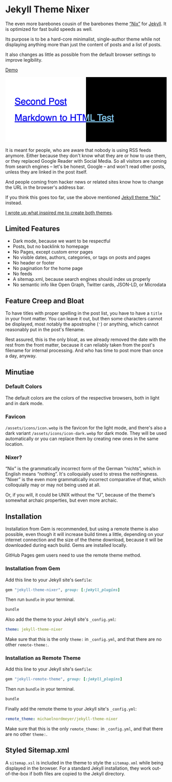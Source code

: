 # Jekyll Theme Nixer

The even more barebones cousin of the barebones theme [“Nix”](https://github.com/michaelnordmeyer/jekyll-theme-nix) for [Jekyll](https://github.com/jekyll/jekyll). It is optimized for fast build speeds as well.

Its purpose is to be a hard-core minimalist, single-author theme while not displaying anything more than just the content of posts and a list of posts.

It also changes as little as possible from the default browser settings to improve legibility.

[Demo](https://jekyll-theme-nixer.michaelnordmeyer.com/)

![Screenshot](/screenshot.png)

It is meant for people, who are aware that nobody is using RSS feeds anymore. Either because they don't know what they are or how to use them, or they replaced Google Reader with Social Media. So all visitors are coming from search engines – let's be honest, Google – and won't read other posts, unless they are linked in the post itself.

And people coming from hacker news or related sites know how to change the URL in the browser's address bar.

If you think this goes too far, use the above mentioned [Jekyll theme “Nix”](https://github.com/michaelnordmeyer/jekyll-theme-nix) instead.

[I wrote up what inspired me to create both themes](https://michaelnordmeyer.com/i-created-two-ultra-minimalistic-jekyll-themes).

## Limited Features

- Dark mode, because we want to be respectful
- Posts, but no backlink to homepage
- No Pages, except custom error pages
- No visible dates, authors, categories, or tags on posts and pages
- No header or footer
- No pagination for the home page
- No feeds
- A sitemap.xml, because search engines should index us properly
- No semantic info like Open Graph, Twitter cards, JSON-LD, or Microdata

## Feature Creep and Bloat

To have titles with proper spelling in the post list, you have to have a `title` in your front matter. You can leave it out, but then some characters cannot be displayed, most notably the apostrophe (`'`) or anything, which cannot reasonably put in the post's filename.

Rest assured, this is the only bloat, as we already removed the date with the rest from the front matter, because it can reliably taken from the post's filename for internal processing. And who has time to post more than once a day, anyway.

## Minutiae

### Default Colors

The default colors are the colors of the respective browsers, both in light and in dark mode.

### Favicon

`/assets/icons/icon.webp` is the favicon for the light mode, and there's also a dark variant `/assets/icons/icon-dark.webp` for dark mode. They will be used automatically or you can replace them by creating new ones in the same location.

### Nixer?

“Nix” is the grammatically incorrect form of the German “nichts”, which in English means “nothing”. It's colloquially used to stress the nothingness. “Nixer” is the even more grammatically incorrect comparative of that, which colloquially may or may not being used at all.

Or, if you will, it could be UNIX without the “U”, because of the theme's somewhat archaic properties, but even more archaic.

## Installation

Installation from Gem is recommended, but using a remote theme is also possible, even though it will increase build times a little, depending on your internet connection and the size of the theme download, because it will be downloaded during each build. Gems are installed locally.

GitHub Pages gem users need to use the remote theme method.

### Installation from Gem

Add this line to your Jekyll site's `Gemfile`:

```ruby
gem "jekyll-theme-nixer", group: [:jekyll_plugins]
```

Then run `bundle` in your terminal.

```sh
bundle
```

Also add the theme to your Jekyll site's `_config.yml`:

```yaml
theme: jekyll-theme-nixer
```

Make sure that this is the only `theme:` in `_config.yml`, and that there are no other `remote-theme:`.

### Installation as Remote Theme

Add this line to your Jekyll site's `Gemfile`:

```ruby
gem "jekyll-remote-theme", group: [:jekyll_plugins]
```

Then run `bundle` in your terminal.

```sh
bundle
```

Finally add the remote theme to your Jekyll site's `_config.yml`:

```yaml
remote_theme: michaelnordmeyer/jekyll-theme-nixer
```

Make sure that this is the only `remote_theme:` in `_config.yml`, and that there are no other `theme:`.

## Styled Sitemap.xml

A `sitemap.xsl` is included in the theme to style the `sitemap.xml` while being displayed in the browser. For a standard Jekyll installation, they work out-of-the-box if both files are copied to the Jekyll directory.
